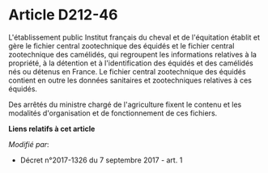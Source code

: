 # Article D212-46

L'établissement public Institut français du cheval et de l'équitation établit et gère le fichier central zootechnique des
équidés et le fichier central zootechnique des camélidés, qui regroupent les informations relatives à la propriété, à la
détention et à l'identification des équidés et des camélidés nés ou détenus en France. Le fichier central zootechnique des
équidés contient en outre les données sanitaires et zootechniques relatives à ces équidés.

Des arrêtés du ministre chargé de l'agriculture fixent le contenu et les modalités d'organisation et de fonctionnement de ces
fichiers.

**Liens relatifs à cet article**

_Modifié par_:

  - Décret n°2017-1326 du 7 septembre 2017 - art. 1
